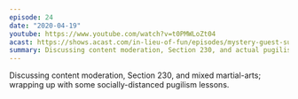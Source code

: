 ```yaml
---
episode: 24
date: "2020-04-19"
youtube: https://www.youtube.com/watch?v=t0PMWLoZt04
acast: https://shows.acast.com/in-lieu-of-fun/episodes/mystery-guest-sunday-with-carrie-cordero-and-yorick
summary: Discussing content moderation, Section 230, and actual pugilism
---
```

Discussing content moderation, Section 230, and mixed martial-arts; wrapping up with some socially-distanced pugilism lessons.

